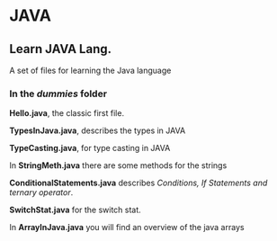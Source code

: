 # JAVA

## Learn JAVA Lang.

A set of files for learning the Java language

### In the *dummies* folder

**Hello.java**, the classic first file.

**TypesInJava.java**, describes the types in JAVA

**TypeCasting.java**, for type casting in JAVA

In **StringMeth.java** there are some methods for the strings

**ConditionalStatements.java** describes *Conditions, If Statements and ternary operator*.

**SwitchStat.java** for the switch stat.

In **ArrayInJava.java** you will find an overview of the java arrays